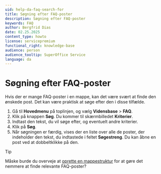 ```yaml
---
uid: help-da-faq-search-for
title: Søgning efter FAQ-poster
description: Søgning efter FAQ-poster
keywords: FAQ
author: Bergfrid Dias
date: 02.25.2025
content_type: howto
license: servicepremium
functional_right: knowledge-base
audience: person
audience_tooltip: SuperOffice Service
language: da
---
```


# Søgning efter FAQ-poster

Hvis der er mange FAQ-poster i en mappe, kan det være svært at finde den ønskede post. Det kan være praktisk at søge efter den i disse tilfælde.

1. Gå til <i class="ph ph-list" aria-label="Main menu"></i> **Hovedmenu** på toplinjen, og vælg **Vidensbase** > **FAQ**.
2. Klik på knappen **Søg**. Du kommer til skærmbilledet **Kriterier**.
3. Indtast den tekst, du vil søge efter, og eventuelt andre kriterier.
4. Klik på **Søg**.
5. Når søgningen er færdig, vises der en liste over alle de poster, der indeholder den tekst, du indtastede i feltet **Søgestreng**. Du kan åbne en post ved at dobbeltklikke på den.

> [!TIP]
> Måske burde du overveje at [oprette en mappestruktur][2] for at gøre det nemmere at finde relevante FAQ-poster?

<!-- Referenced links -->
[2]: manage-folders.md
